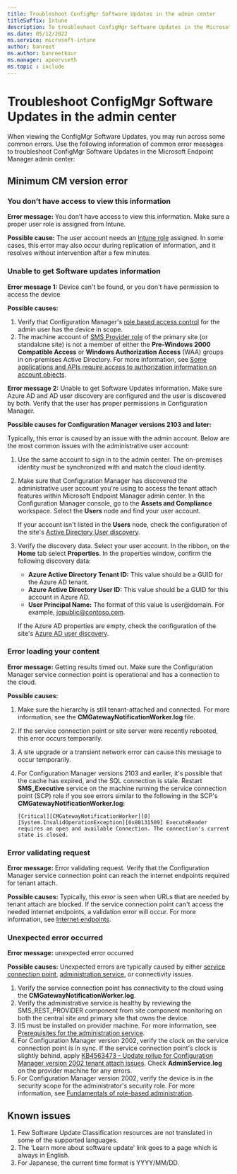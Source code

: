 ```yaml
---
title: Troubleshoot ConfigMgr Software Updates in the admin center
titleSuffix: Intune
description: To troubleshoot ConfigMgr Software Updates in the Microsoft Endpoint Manager admin center
ms.date: 05/12/2022
ms.service: microsoft-intune
author: banreet
ms.author: banreetkaur
ms.manager: apoorvseth
ms.topic : include
---
```




<!--13035723-->

# <a name="SoftwareUpdates"></a> Troubleshoot ConfigMgr Software Updates in the admin center


When viewing the ConfigMgr Software Updates, you may run across some common errors. Use the following information of common error messages to troubleshoot ConfigMgr Software Updates in the Microsoft Endpoint Manager admin center:

## Minimum CM version error

### You don’t have access to view this information

**Error message:** You don’t have access to view this information. Make sure a proper user role is assigned from Intune.

**Possible cause:** The user account needs an [Intune role](../../intune/fundamentals/role-based-access-control.md) assigned. In some cases, this error may also occur during replication of information, and it resolves without intervention after a few minutes.

### Unable to get Software updates information

**Error message 1:** Device can't be found, or you don't have permission to access the device

**Possible causes:**

1. Verify that Configuration Manager's [role based access control](../../configmgr/core/understand/fundamentals-of-role-based-administration.md) for the admin user has the device in scope.
2. The machine account of [SMS Provider role](../../configmgr/core/plan-design/hierarchy/plan-for-the-sms-provider.md) of the primary site (or standalone site) is not a member of either the **Pre-Windows 2000 Compatible Access** or **Windows Authorization Access** (WAA) groups in on-premises Active Directory. For more information, see [Some applications and APIs require access to authorization information on account objects](https://docs.microsoft.com/en-us/troubleshoot/windows-server/identity/apps-apis-require-access).

**Error message 2:** Unable to get Software Updates information. Make sure Azure AD and AD user discovery are configured and the user is discovered by both. Verify that the user has proper permissions in Configuration Manager.

**Possible causes for Configuration Manager versions 2103 and later:**

Typically, this error is caused by an issue with the admin account. Below are the most common issues with the administrative user account:

1. Use the same account to sign in to the admin center. The on-premises identity must be synchronized with and match the cloud identity.
2. Make sure that Configuration Manager has discovered the administrative user account you're using to access the tenant attach features within Microsoft Endpoint Manager admin center. In the Configuration Manager console, go to the **Assets and Compliance** workspace. Select the **Users** node and find your user account.

    If your account isn't listed in the **Users** node, check the configuration of the site's [Active Directory User discovery](../../configmgr/core/servers/deploy/configure/about-discovery-methods.md).

3. Verify the discovery data. Select your user account. In the ribbon, on the **Home** tab select **Properties**. In the properties window, confirm the following discovery data:

    - **Azure Active Directory Tenant ID:** This value should be a GUID for the Azure AD tenant.
    - **Azure Active Directory User ID:** This value should be a GUID for this account in Azure AD.
    - **User Principal Name:** The format of this value is user@domain. For example, jqpublic@contoso.com.

    If the Azure AD properties are empty, check the configuration of the site's [Azure AD user discovery](../../configmgr/core/servers/deploy/configure/about-discovery-methods.md).

### Error loading your content

**Error message:** Getting results timed out. Make sure the Configuration Manager service connection point is operational and has a connection to the cloud.

**Possible causes:**

1. Make sure the hierarchy is still tenant-attached and connected. For more information, see the **CMGatewayNotificationWorker.log** file.
2. If the service connection point or site server were recently rebooted, this error occurs temporarily.
3. A site upgrade or a transient network error can cause this message to occur temporarily.
4. For Configuration Manager versions 2103 and earlier, it's possible that the cache has expired, and the SQL connection is stale. Restart **SMS_Executive** service on the machine running the service connection point (SCP) role if you see errors similar to the following in the SCP's **CMGatewayNotificationWorker.log:**

    `[Critical][CMGatewayNotificationWorker][0][System.InvalidOperationException][0x80131509]
    ExecuteReader requires an open and available Connection. The connection's current state is closed.`

### Error validating request

**Error message:** Error validating request. Verify that the Configuration Manager service connection point can reach the internet endpoints required for tenant attach.

**Possible causes:** Typically, this error is seen when URLs that are needed by tenant attach are blocked. If the service connection point can't access the needed internet endpoints, a validation error will occur. For more information, see [Internet endpoints](../../configmgr/tenant-attach/prerequisites#internet-endpoints.md).

### Unexpected error occurred

**Error message:** unexpected error occurred

**Possible causes:** Unexpected errors are typically caused by either [service connection point](../../configmgr/core/servers/deploy/configure/about-the-service-connection-point.md), [administration service](../../configmgr/develop/adminservice/overview.md), or connectivity issues.

1. Verify the service connection point has connectivity to the cloud using the **CMGatewayNotificationWorker.log**.
2. Verify the administrative service is healthy by reviewing the SMS_REST_PROVIDER component from site component monitoring on both the central site and primary site that owns the device.
3. IIS must be installed on provider machine. For more information, see [Prerequisites for the administration service](../../configmgr/develop/adminservice/overview#prerequisites.md).
4. For Configuration Manager version 2002, verify the clock on the service connection point is in sync. If the service connection point's clock is slightly behind, apply [KB4563473 - Update rollup for Configuration Manager version 2002 tenant attach issues](https://support.microsoft.com/help/4563473). Check **AdminService.log** on the provider machine for any errors.
5. For Configuration Manager version 2002, verify the device is in the security scope for the administrator's security role. For more information, see [Fundamentals of role-based administration](../../configmgr/core/understand/fundamentals-of-role-based-administration.md).

## Known issues

1. Few Software Update Classification resources are not translated in some of the supported languages.
2. The ‘Learn more about software update’ link goes to a page which is always in English.
3. For Japanese, the current time format is YYYY/MM/DD.
